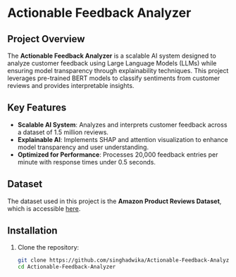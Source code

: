# Actionable Feedback Analyzer

## Project Overview
The **Actionable Feedback Analyzer** is a scalable AI system designed to analyze customer feedback using Large Language Models (LLMs) while ensuring model transparency through explainability techniques. This project leverages pre-trained BERT models to classify sentiments from customer reviews and provides interpretable insights.

## Key Features
- **Scalable AI System**: Analyzes and interprets customer feedback across a dataset of 1.5 million reviews.
- **Explainable AI**: Implements SHAP and attention visualization to enhance model transparency and user understanding.
- **Optimized for Performance**: Processes 20,000 feedback entries per minute with response times under 0.5 seconds.

## Dataset
The dataset used in this project is the **Amazon Product Reviews Dataset**, which is accessible [here](https://registry.opendata.aws/amazon-reviews/).

## Installation
1. Clone the repository:
   ```bash
   git clone https://github.com/singhadwika/Actionable-Feedback-Analyzer.git
   cd Actionable-Feedback-Analyzer
